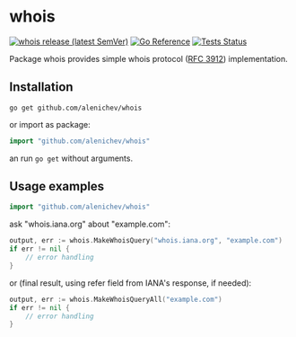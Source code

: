 # whois

[![whois release (latest SemVer)](https://img.shields.io/github/v/release/alenichev/whois?sort=semver)](https://github.com/alenichev/whois/releases)
[![Go Reference](https://pkg.go.dev/badge/github.com/alenichev/whois.svg)](https://pkg.go.dev/github.com/alenichev/whois)
[![Tests Status](https://github.com/alenichev/whois/workflows/tests/badge.svg)](https://github.com/alenichev/whois/actions)


Package whois provides simple whois protocol ([RFC 3912](https://tools.ietf.org/html/rfc3912)) implementation.

## Installation
```
go get github.com/alenichev/whois
```
or import as package:
```Go
import "github.com/alenichev/whois"
```
an run `go get` without arguments.

## Usage examples
```Go
import "github.com/alenichev/whois"
```
ask "whois.iana.org" about "example.com":
```Go
output, err := whois.MakeWhoisQuery("whois.iana.org", "example.com")
if err != nil {
    // error handling
}
```
or (final result, using refer field from IANA's response, if needed):
```Go
output, err := whois.MakeWhoisQueryAll("example.com")
if err != nil {
    // error handling
}
```
